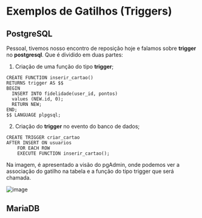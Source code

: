 # Exemplos de Gatilhos (Triggers)

## PostgreSQL

Pessoal, tivemos nosso encontro de reposição hoje e falamos sobre **trigger** no **postgresql**. 
Que é dividido em duas partes:

1) Criação de uma função do tipo **trigger**;
```postgresql
CREATE FUNCTION inserir_cartao() 
RETURNS trigger AS $$
BEGIN
  INSERT INTO fidelidade(user_id, pontos) 
  values (NEW.id, 0);
  RETURN NEW;
END;
$$ LANGUAGE plpgsql;
```

2) Criação do **trigger** no evento do banco de dados;
```postgresql
CREATE TRIGGER criar_cartao 
AFTER INSERT ON usuarios
    FOR EACH ROW 
    EXECUTE FUNCTION inserir_cartao();
```

Na imagem, é apresentado a visão do pgAdmin, onde podemos ver a associação do gatilho na tabela e a função do tipo trigger que será chamada.

![image](https://user-images.githubusercontent.com/2486325/166718849-c7d59d2c-aa64-4f7d-aa4e-255ace3b4662.png)

## MariaDB

